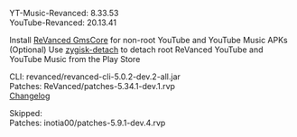 YT-Music-Revanced: 8.33.53  
YouTube-Revanced: 20.13.41  

Install [ReVanced GmsCore](https://github.com/ReVanced/GmsCore/releases/latest) for non-root YouTube and YouTube Music APKs  
(Optional) Use [zygisk-detach](https://github.com/j-hc/zygisk-detach/releases/latest) to detach root ReVanced YouTube and YouTube Music from the Play Store
  
CLI: revanced/revanced-cli-5.0.2-dev.2-all.jar  
Patches: ReVanced/patches-5.34.1-dev.1.rvp  
[Changelog](https://github.com/ReVanced/revanced-patches/releases/tag/v5.34.1-dev.1)  

Skipped:  
Patches: inotia00/patches-5.9.1-dev.4.rvp    
